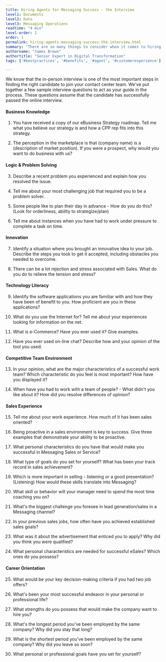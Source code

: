 ```yaml
---
title: Hiring Agents for Messaging Success - the Interview
level1: Documents
level2: Data
level3: Messaging Operations
readtime: "4 min"
level-order: 1
order: 1
permalink: hiring-agents-messaging-success-the-interview.html
summary: "There are so many things to consider when it comes to hiring for your contact center. We have more than 20 years experience in the field so we've gathered some of our best practices when it comes to finding the right team for your contact center."
authorname: "James Brown"
authortitle: "Senior Expert in Digital Transformation"
tags: ['#bestpractices', '#benefits', '#agent', '#customerexperience']

---
```


We know that the in-person interview is one of the most important steps in finding the right candidate to join your contact center team. We've put together a few sample interview questions to act as your guide in the process.
These questions assume that the candidate has successfully passed the online interview.




#### Business Knowledge

1.	You have received a copy of our eBusiness Strategy roadmap. Tell me what you believe our strategy is and how a CPP rep fits into this strategy.

2.	The perception in the marketplace is that (company name) is a (description of market position). If you were a prospect, why would you want to do business with us?




#### Logic & Problem Solving

3.	Describe a recent problem you experienced and explain how you resolved the issue.

4.	Tell me about your most challenging job that required you to be a problem solver.

5.	Some people like to plan their day in advance - How do you do this? (Look for orderliness, ability to strategize/plan)

6.	Tell me about instances when you have had to work under pressure to complete a task on time.



#### Innovation

7.	Identify a situation where you brought an innovative idea to your job. Describe the steps you took to get it accepted, including obstacles you needed to overcome.

8.	There can be a lot rejection and stress associated with Sales. What do you do to relieve the tension and stress?



#### Technology Literacy

9.	Identify the software applications you are familiar with and how they have been of benefit to you. How proficient are you in these applications?

10.	What do you use the Internet for? Tell me about your experiences looking for information on the net.

11.	What is e-Commerce? Have you ever used it? Give examples.

12.	Have you ever used on-line chat? Describe how and your opinion of the tool you used.



#### Competitive Team Environment

13.	In your opinion, what are the major characteristics of a successful work team? Which characteristic do you feel is most important? How have you displayed it?

14.	When have you had to work with a team of people? - What didn't you like about it? How did you resolve differences of opinion?



#### Sales Experience

15.	Tell me about your work experience. How much of it has been sales oriented?

16.	Being proactive in a sales environment is key to success. Give three examples that demonstrate your ability to be proactive.

17.	What personal characteristics do you have that would make you successful in Messaging Sales or Service?

18.	What type of goals do you set for yourself? What has been your track record in sales achievement?

19.	Which is more important in selling - listening or a good presentation? (Listening) How would these skills translate into Messaging?

20.	What skill or behavior will your manager need to spend the most time coaching you on?

21.	What's the biggest challenge you foresee in lead generation/sales in a Messaging channel?

22.	In your previous sales jobs, how often have you achieved established sales goals?

23.	What was it about the advertisement that enticed you to apply? Why did you think you were qualified?

24.	What personal characteristics are needed for successful eSales? Which ones do you possess?




#### Career Orientation

25.	What would be your key decision-making criteria if you had two job offers?

26.	What's been your most successful endeavor in your personal or professional life?

27.	What strengths do you possess that would make the company want to hire you?

28.	What's the longest period you've been employed by the same company? Why did you stay that long?

29.	What is the shortest period you've been employed by the same company? Why did you leave so soon?

30.	What personal or professional goals have you set for yourself?
